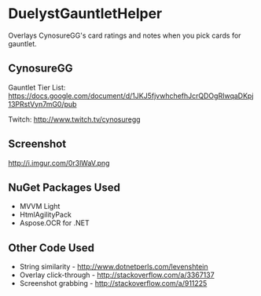 # DuelystGauntletHelper
Overlays CynosureGG's card ratings and notes when you pick cards for gauntlet.

## CynosureGG ##
Gauntlet Tier List: https://docs.google.com/document/d/1JKJ5fjvwhchefhJcrQDOgRIwqaDKpj13PRstVyn7mG0/pub

Twitch: http://www.twitch.tv/cynosuregg

## Screenshot ##
http://i.imgur.com/0r3lWaV.png

## NuGet Packages Used ##
- MVVM Light
- HtmlAgilityPack
- Aspose.OCR for .NET

## Other Code Used ##
- String similarity - http://www.dotnetperls.com/levenshtein
- Overlay click-through - http://stackoverflow.com/a/3367137
- Screenshot grabbing - http://stackoverflow.com/a/911225
